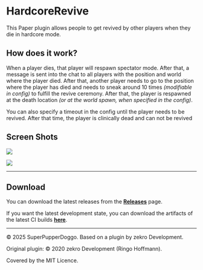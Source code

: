 # HardcoreRevive

This Paper plugin allows people to get revived by other players when they die in hardcore mode.

## How does it work?

When a player dies, that player will respawn spectator mode. After that, a message 
is sent into the chat to all players with the position and world where the player died. 
After that, another player needs to go to the position where the player has died and needs to
sneak around 10 times *(modifiable in config)* to fulfill the revive ceremony. After that,
the player is respawned at the death location *(or at the world spawn, when specified
in the config)*.

You can also specify a timeout in the config until the player needs to be revived. 
After that time, the player is clinically dead and can not be revived

## Screen Shots

![](https://i.imgur.com/N2buBEz.png)

![](https://i.imgur.com/lADLbJ7.png)

---

## Download

You can download the latest releases from the [**Releases**](https://github.com/SuperPupperDoggo/HardcoreRevive/releases) page.

If you want the latest development state, you can download the artifacts of the latest CI builds [**here**](https://github.com/SuperPupperDoggo/HardcoreRevive/actions).

---

© 2025 SuperPupperDoggo.
Based on a plugin by zekro Development.

Original plugin:
© 2020 zekro Development (Ringo Hoffmann).

Covered by the MIT Licence.

